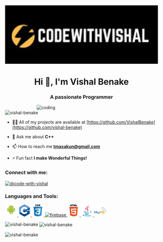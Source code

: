 ![logo align="center"](https://github.com/vishal-benake/vishal-benake/blob/main/github-banner.jpeg)
<h1 align="center">Hi 👋, I'm Vishal Benake</h1>
<h3 align="center">A passionate Programmer</h3>

<img align="right" alt="coding" width="400" src="https://user-images.githubusercontent.com/55389276/140866485-8fb1c876-9a8f-4d6a-98dc-08c4981eaf70.gif">

<p align="left"> <img src="https://komarev.com/ghpvc/?username=vishal-benake&label=Profile%20views&color=0e75b6&style=flat" alt="vishal-benake" /> </p>

- 👨‍💻 All of my projects are available at [https://github.com/VishalBenake](https://github.com/vishal-benake)

- 💬 Ask me about **C++**

- 📫 How to reach me **tmaxakun@gmail.com**

- ⚡ Fun fact **I make Wonderful Things!**

<h3 align="left">Connect with me:</h3>
<p align="left">
<a href="https://youtube.com/@Code-With-Vishal?si=Z2brn_19IsJLIfpO" target="blank"><img align="center" src="https://raw.githubusercontent.com/rahuldkjain/github-profile-readme-generator/master/src/images/icons/Social/youtube.svg" alt="@code-with-vishal" height="30" width="40" /></a>
</p>

<h3 align="left">Languages and Tools:</h3>
<p align="left"> <a href="https://developer.android.com" target="_blank" rel="noreferrer"> <img src="https://raw.githubusercontent.com/devicons/devicon/master/icons/android/android-original-wordmark.svg" alt="android" width="40" height="40"/> </a> <a href="https://www.w3schools.com/cpp/" target="_blank" rel="noreferrer"> <img src="https://raw.githubusercontent.com/devicons/devicon/master/icons/cplusplus/cplusplus-original.svg" alt="cplusplus" width="40" height="40"/> </a> <a href="https://www.w3schools.com/css/" target="_blank" rel="noreferrer"> <img src="https://raw.githubusercontent.com/devicons/devicon/master/icons/css3/css3-original-wordmark.svg" alt="css3" width="40" height="40"/> </a> <a href="https://firebase.google.com/" target="_blank" rel="noreferrer"> <img src="https://www.vectorlogo.zone/logos/firebase/firebase-icon.svg" alt="firebase" width="40" height="40"/> </a> <a href="https://www.w3.org/html/" target="_blank" rel="noreferrer"> <img src="https://raw.githubusercontent.com/devicons/devicon/master/icons/html5/html5-original-wordmark.svg" alt="html5" width="40" height="40"/> </a> <a href="https://www.java.com" target="_blank" rel="noreferrer"> <img src="https://raw.githubusercontent.com/devicons/devicon/master/icons/java/java-original.svg" alt="java" width="40" height="40"/> </a> <a href="https://www.mysql.com/" target="_blank" rel="noreferrer"> <img src="https://raw.githubusercontent.com/devicons/devicon/master/icons/mysql/mysql-original-wordmark.svg" alt="mysql" width="40" height="40"/> </a> </p>

<p><img align="left" src="https://github-readme-stats.vercel.app/api/top-langs?username=vishal-benake&show_icons=true&locale=en&layout=compact" alt="vishal-benake" /></p>

<p>&nbsp;<img align="center" src="https://github-readme-stats.vercel.app/api?username=vishal-benake&show_icons=true&locale=en" alt="vishal-benake" /></p>

<p><img align="center" src="https://github-readme-streak-stats.herokuapp.com/?user=vishal-benake&" alt="vishal-benake" /></p>
